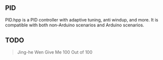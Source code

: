 ## PID
PID.hpp is a PID controller with adaptive tuning, anti windup, and more. It is compatible with both non-Arduino scenarios and Arduino scenarios.

## TODO
> Jing-he Wen Give Me 100 Out of 100